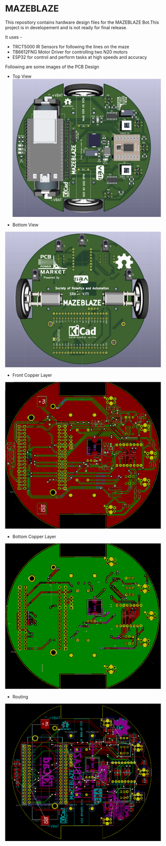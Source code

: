 # MAZEBLAZE

This repository contains hardware design files for the MAZEBLAZE Bot.This project is in developement and is not ready for final release.

It uses -
* TRCT5000 IR Sensors for following the lines on the maze 
* TB6612FNG Motor Driver for controlling two N20 motors
* ESP32 for control and perform tasks at high speeds and accuracy

Following are some images of the PCB Design

* Top View
![](Assets/Front.png)

* Bottom View

![](Assets/Back.png)

* Front Copper Layer

![](Assets/FCu.png)

* Bottom Copper Layer

![](Assets/BCu.png)

* Routing 

![](Assets/Routing.png)
